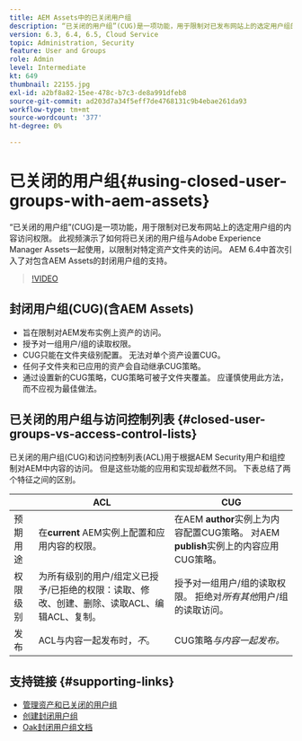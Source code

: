 ```yaml
---
title: AEM Assets中的已关闭用户组
description: “已关闭的用户组”(CUG)是一项功能，用于限制对已发布网站上的选定用户组的内容访问权限。 此视频演示了如何将已关闭的用户组与Adobe Experience Manager Assets一起使用，以限制对特定资产文件夹的访问。
version: 6.3, 6.4, 6.5, Cloud Service
topic: Administration, Security
feature: User and Groups
role: Admin
level: Intermediate
kt: 649
thumbnail: 22155.jpg
exl-id: a2bf8a82-15ee-478c-b7c3-de8a991dfeb8
source-git-commit: ad203d7a34f5eff7de4768131c9b4ebae261da93
workflow-type: tm+mt
source-wordcount: '377'
ht-degree: 0%

---
```


# 已关闭的用户组{#using-closed-user-groups-with-aem-assets}

“已关闭的用户组”(CUG)是一项功能，用于限制对已发布网站上的选定用户组的内容访问权限。 此视频演示了如何将已关闭的用户组与Adobe Experience Manager Assets一起使用，以限制对特定资产文件夹的访问。 AEM 6.4中首次引入了对包含AEM Assets的封闭用户组的支持。

>[!VIDEO](https://video.tv.adobe.com/v/22155?quality=12&learn=on)

## 封闭用户组(CUG)(含AEM Assets)

* 旨在限制对AEM发布实例上资产的访问。
* 授予对一组用户/组的读取权限。
* CUG只能在文件夹级别配置。 无法对单个资产设置CUG。
* 任何子文件夹和已应用的资产会自动继承CUG策略。
* 通过设置新的CUG策略，CUG策略可被子文件夹覆盖。 应谨慎使用此方法，而不应视为最佳做法。

## 已关闭的用户组与访问控制列表 {#closed-user-groups-vs-access-control-lists}

已关闭的用户组(CUG)和访问控制列表(ACL)用于根据AEM Security用户和组控制对AEM中内容的访问。 但是这些功能的应用和实现却截然不同。 下表总结了两个特征之间的区别。

|  | ACL | CUG |
| ----------------- | -------------------------------------------------------------------------------------------------------------------------------- | ----------------------------------------------------------------------------------------------------------------------------- |
| 预期用途 | 在&#x200B;**current** AEM实例上配置和应用内容的权限。 | 在AEM **author**&#x200B;实例上为内容配置CUG策略。 对AEM **publish**&#x200B;实例上的内容应用CUG策略。 |
| 权限级别 | 为所有级别的用户/组定义已授予/已拒绝的权限：读取、修改、创建、删除、读取ACL、编辑ACL、复制。 | 授予对一组用户/组的读取权限。 拒绝对&#x200B;*所有其他*&#x200B;用户/组的读取访问。 |
| 发布 | ACL与内容一起发布时，*不*。 | CUG策略&#x200B;*与内容一起发布。* |

## 支持链接 {#supporting-links}

* [管理资产和已关闭的用户组](https://experienceleague.adobe.com/docs/experience-manager-65/assets/managing/manage-assets.html?lang=en#closed-user-group)
* [创建封闭用户组](https://experienceleague.adobe.com/docs/experience-manager-65/administering/security/cug.html)
* [Oak封闭用户组文档](https://jackrabbit.apache.org/oak/docs/security/authorization/cug.html)
